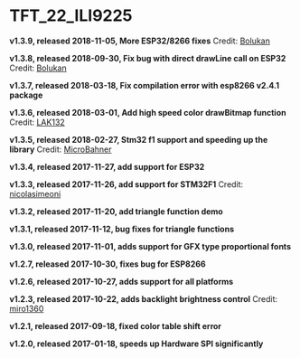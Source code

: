 TFT_22_ILI9225
==============

**v1.3.9, released 2018-11-05, More ESP32/8266 fixes** Credit: [Bolukan](https://github.com/Bolukan)

**v1.3.8, released 2018-09-30, Fix bug with direct drawLine call on ESP32** Credit: [Bolukan](https://github.com/Bolukan)

**v1.3.7, released 2018-03-18, Fix compilation error with esp8266 v2.4.1 package**

**v1.3.6, released 2018-03-01, Add high speed color drawBitmap function** Credit: [LAK132](https://github.com/LAK132)

**v1.3.5, released 2018-02-27, Stm32 f1 support and speeding up the library** Credit: [MicroBahner](https://github.com/MicroBahner)

**v1.3.4, released 2017-11-27, add support for ESP32**

**v1.3.3, released 2017-11-26, add support for STM32F1** Credit: [nicolasimeoni](https://github.com/nicolasimeoni)

**v1.3.2, released 2017-11-20, add triangle function demo**

**v1.3.1, released 2017-11-12, bug fixes for triangle functions**

**v1.3.0, released 2017-11-01, adds support for GFX type proportional fonts**

**v1.2.7, released 2017-10-30, fixes bug for ESP8266**

**v1.2.6, released 2017-10-27, adds support for all platforms**

**v1.2.3, released 2017-10-22, adds backlight brightness control** Credit: [miro1360](https://github.com/miro1360)

**v1.2.1, released 2017-09-18, fixed color table shift error**

**v1.2.0, released 2017-01-18, speeds up Hardware SPI significantly**
